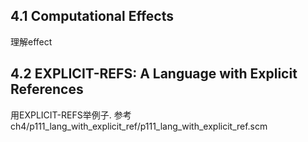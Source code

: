## 4.1 Computational Effects 
理解effect

## 4.2 EXPLICIT-REFS: A Language with Explicit References
用EXPLICIT-REFS举例子. 参考ch4/p111_lang_with_explicit_ref/p111_lang_with_explicit_ref.scm
